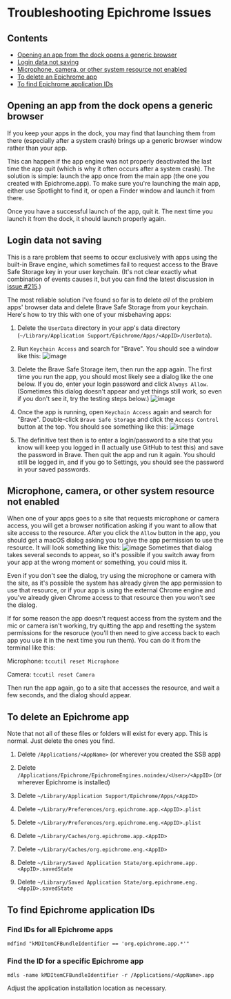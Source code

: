 # Troubleshooting Epichrome Issues

## Contents

- [Opening an app from the dock opens a generic browser](#opening-an-app-from-the-dock-opens-a-generic-browser)
- [Login data not saving](login-data-not-saving)
- [Microphone, camera, or other system resource not enabled](microphone-camera-or-other-system-resource-not-enabled)
- [To delete an Epichrome app](to-delete-an-epichrome-app)
- [To find Epichrome application IDs](to-find-epichrome-application-ids)


## Opening an app from the dock opens a generic browser

If you keep your apps in the dock, you may find that launching them from there (especially after a system crash) brings up a generic browser window rather than your app.

This can happen if the app engine was not properly deactivated the last time the app quit (which is why it often occurs after a system crash). The solution is simple: launch the app once from the main app (the one you created with Epichrome.app). To make sure you're launching the main app, either use Spotlight to find it, or open a Finder window and launch it from there.

Once you have a successful launch of the app, quit it. The next time you launch it from the dock, it should launch properly again.


## Login data not saving

This is a rare problem that seems to occur exclusively with apps using the built-in Brave engine, which sometimes fail to request access to the Brave Safe Storage key in your user keychain. (It's not clear exactly what combination of events causes it, but you can find the latest discussion in [issue #215](https://github.com/dmarmor/epichrome/issues/215 "issue #215").)

The most reliable solution I've found so far is to delete _all_ of the problem apps' browser data and delete Brave Safe Storage from your keychain.
Here's how to try this with one of your misbehaving apps:

1. Delete the `UserData` directory in your app's data directory (`~/Library/Application Support/Epichrome/Apps/<AppID>/UserData`).

1. Run `Keychain Access` and search for "Brave". You should see a window like this:
![image](./images/troubleshooting/brave-safe-storage.png)

1. Delete the Brave Safe Storage item, then run the app again. The first time you run the app, you should most likely see a dialog like the one below. If you do, enter your login password and click `Always Allow`. (Sometimes this dialog doesn't appear and yet things still work, so even if you don't see it, try the testing steps below.)
![image](./images/troubleshooting/keychain-prompt.png)

1. Once the app is running, open `Keychain Access` again and search for "Brave".
Double-click `Brave Safe Storage` and click the `Access Control` button at the top.
You should see something like this:
![image](./images/troubleshooting/keychain-access.png)

1. The definitive test then is to enter a login/password to a site that you know will
keep you logged in (I actually use GitHub to test this) and save the password in Brave.
Then quit the app and run it again. You should still be logged in, and if you go to
Settings, you should see the password in your saved passwords.


## Microphone, camera, or other system resource not enabled

When one of your apps goes to a site that requests microphone or camera access, you will get a browser notification asking if you want to allow that site access to the resource. After you click the `Allow` button in the app, you should get a macOS dialog
asking you to give the app permission to use the resource. It will look something like this:
![image](./images/troubleshooting/access-mic.png)
Sometimes that dialog takes several seconds to appear, so it's possible if you switch away from your app at the wrong moment or something, you could miss it.

Even if you don't see the dialog, try using the microphone or camera with the site, as it's possible the system has already given the app permission to use that resource, or if your app is using the external Chrome engine and you've already given Chrome access to that resource then you won't see the dialog.

If for some reason the app doesn't request access from the system and the mic or camera isn't working, try quitting the app and resetting the system permissions for the resoruce (you'll then need to give access back to each app you use it in the next time you run them). You can do it from the terminal like this:

Microphone: ```tccutil reset Microphone```

Camera: ```tccutil reset Camera```

Then run the app again, go to a site that accesses the resource, and wait
a few seconds, and the dialog should appear.


## To delete an Epichrome app

Note that not all of these files or folders will exist for every app. This is normal. Just delete the ones you find.

1. Delete `/Applications/<AppName>` (or wherever you created the SSB app)

1. Delete `/Applications/Epichrome/EpichromeEngines.noindex/<User>/<AppID>` (or
wherever Epichrome is installed)

1. Delete `~/Library/Application Support/Epichrome/Apps/<AppID>`

1. Delete `~/Library/Preferences/org.epichrome.app.<AppID>.plist`

1. Delete `~/Library/Preferences/org.epichrome.eng.<AppID>.plist`

1. Delete `~/Library/Caches/org.epichrome.app.<AppID>`

1. Delete `~/Library/Caches/org.epichrome.eng.<AppID>`

1. Delete `~/Library/Saved Application State/org.epichrome.app.<AppID>.savedState`

1. Delete `~/Library/Saved Application State/org.epichrome.eng.<AppID>.savedState`


## To find Epichrome application IDs

### Find IDs for all Epichrome apps

```
mdfind "kMDItemCFBundleIdentifier == 'org.epichrome.app.*'"
```

### Find the ID for a specific Epichrome app

```
mdls -name kMDItemCFBundleIdentifier -r /Applications/<AppName>.app
```

Adjust the application installation location as necessary.
